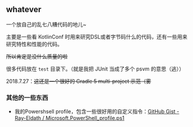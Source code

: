 ## whatever

一个放自己的乱七八糟代码的地儿~

主要是一些看 KotlinConf 时用来研究DSL或者字节码什么的代码，还有一些用来研究特性和性能的代码。

~~所以肯定是没什么质量的啦~~

很多代码放在 `test` 目录下。（就是我把 JUnit 当成了多个 psvm 的意思（逃））

2018.7.27：~~这还是一个很好的 Gradle 5 multi-project 示范（雾~~

### 其他的一些东西

- 我的Powershsell profile，包含一些很好用的自定义指令：[GitHub Gist - Ray-Eldath / Microsoft.PowerShell_profile.ps1](https://gist.github.com/Ray-Eldath/961824f60e4f7c55f9331f866fefafa8)